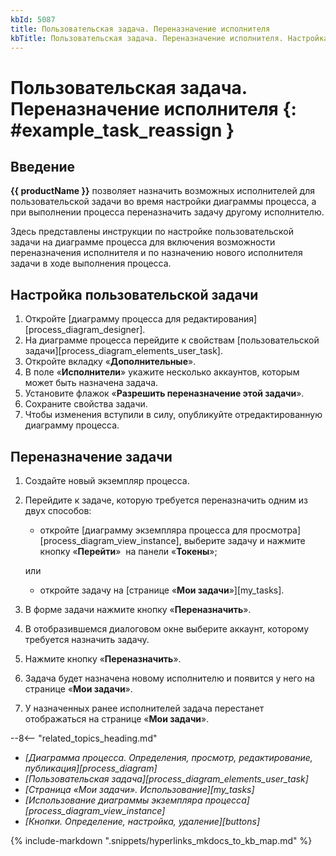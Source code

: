 ```yaml
---
kbId: 5087
title: Пользовательская задача. Переназначение исполнителя
kbTitle: Пользовательская задача. Переназначение исполнителя. Настройка диаграммы и смена исполнителя
---
```


# Пользовательская задача. Переназначение исполнителя {: #example_task_reassign }

## Введение

**{{ productName }}** позволяет назначить возможных исполнителей для пользовательской задачи во время настройки диаграммы процесса, а при выполнении процесса переназначить задачу другому исполнителю.

Здесь представлены инструкции по настройке пользовательской задачи на диаграмме процесса для включения возможности переназначения исполнителя и по назначению нового исполнителя задачи в ходе выполнения процесса.

## Настройка пользовательской задачи

1. Откройте [диаграмму процесса для редактирования][process_diagram_designer].
2. На диаграмме процесса перейдите к свойствам [пользовательской задачи][process_diagram_elements_user_task].
3. Откройте вкладку «**Дополнительные**».
4. В поле «**Исполнители**» укажите несколько аккаунтов, которым может быть назначена задача.
5. Установите флажок «**Разрешить переназначение этой задачи**».
6. Сохраните свойства задачи.
7. Чтобы изменения вступили в силу, опубликуйте отредактированную диаграмму процесса.

## Переназначение задачи

1. Создайте новый экземпляр процесса.
2. Перейдите к задаче, которую требуется переназначить одним из двух способов:

    - откройте [диаграмму экземпляра процесса для просмотра][process_diagram_view_instance], выберите задачу и нажмите кнопку «**Перейти**» <i class="fa-light  fa-external-link-square"></i> на панели «**Токены**»;

    или

    - откройте задачу на [странице «**Мои задачи**»][my_tasks].

3. В форме задачи нажмите кнопку «**Переназначить**».
4. В отобразившемся диалоговом окне выберите аккаунт, которому требуется назначить задачу.
5. Нажмите кнопку «**Переназначить**».
6. Задача будет назначена новому исполнителю и появится у него на странице «**Мои задачи**».
7. У назначенных ранее исполнителей задача перестанет отображаться на странице «**Мои задачи**».

<div class="relatedTopics" markdown="block">

--8<-- "related_topics_heading.md"

- _[Диаграмма процесса. Определения, просмотр, редактирование, публикация][process_diagram]_
- _[Пользовательская задача][process_diagram_elements_user_task]_
- _[Страница «Мои задачи». Использование][my_tasks]_
- _[Использование диаграммы экземпляра процесса][process_diagram_view_instance]_
- _[Кнопки. Определение, настройка, удаление][buttons]_

</div>

{% include-markdown ".snippets/hyperlinks_mkdocs_to_kb_map.md" %}
